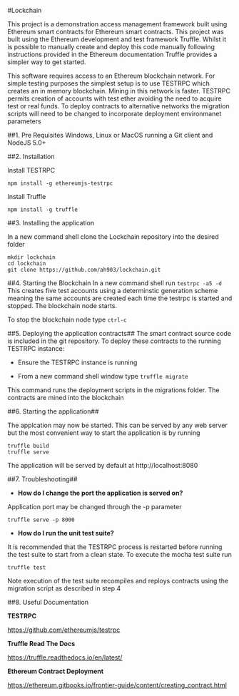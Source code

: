 #Lockchain

This project is a demonstration access management framework built using Ethereum smart contracts for Ethereum smart contracts. This project was built using the Ethereum development and test framework Truffle. Whilst
it is possible to manually create and deploy this code manually following instructions provided in the Ethereum
documentation Truffle provides a simpler way to get started.

This software requires access to an Ethereum blockchain network. For simple testing purposes the simplest setup
is to use TESTRPC which creates an in memory blockchain. Mining in this network is faster. TESTRPC permits creation of accounts with test ether avoiding the need to acquire test or real funds. To deploy contracts to
alternative networks the migration scripts will need to be changed to incorporate deployment environmanet parameters



##1. Pre Requisites
Windows, Linux or MacOS running a Git client and NodeJS 5.0+


##2. Installation

Install TESTRPC

    npm install -g ethereumjs-testrpc

Install Truffle
    
    npm install -g truffle

##3. Installing the application

In a new command shell clone the Lockchain repository into the desired folder
	
	mkdir lockchain
	cd lockchain
	git clone https://github.com/ah903/lockchain.git

##4. Starting the Blockchain
In a new command shell run 
	```
	testrpc -a5 -d
	```
This creates five test accounts using a determinstic generation scheme meaning the same accounts are created each time the testrpc is started and stopped. The blockchain node starts.

To stop the blockchain node type ```ctrl-c```

##5. Deploying the application contracts##
The smart contract source code is included in the git repository. To deploy these contracts to the running TESTRPC instance:

* Ensure the TESTRPC instance is running

* From a new command shell window type
    ```truffle migrate```

This command runs the deployment scripts in the migrations folder. The contracts are mined into the blockchain



##6. Starting the application##

The applcation may now be started. This can be served by any web server but the most convenient way to start the application is by running
	
	
	truffle build
	truffle serve 

The application will be served by default at http://localhost:8080


##7. Troubleshooting##
   * **How do I change the port the application is served on?**
   
   Application port may be changed through the -p parameter
   
   ```truffle serve -p 8000```   	
	
   * **How do I run the unit test suite?**
   
   It is recommended that the TESTRPC process is restarted before running the test suite to start from a clean state. To execute the mocha test suite run 
   
   ```truffle test```
   
   Note execution of the test suite recompiles and reploys contracts using the migration script as described in step 4


##8. Useful Documentation

**TESTRPC**

https://github.com/ethereumjs/testrpc

**Truffle Read The Docs**

https://truffle.readthedocs.io/en/latest/

**Ethereum Contract Deployment**

https://ethereum.gitbooks.io/frontier-guide/content/creating_contract.html